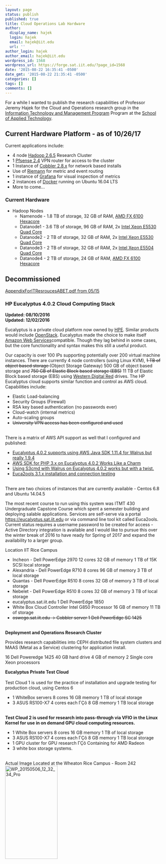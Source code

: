 ```yaml
---
layout: page
status: publish
published: true
title: Cloud Operations Lab Hardware
author:
  display_name: hajek
  login: hajek
  email: hajek@iit.edu
  url: ''
author_login: hajek
author_email: hajek@iit.edu
wordpress_id: 1568
wordpress_url: https://forge.sat.iit.edu/?page_id=1568
date: '2015-08-22 16:35:41 -0500'
date_gmt: '2015-08-22 21:35:41 -0500'
categories: []
tags: []
comments: []
---
```

For a while I wanted to publish the research capabilities of Professor Jeremy Hajek for the Cloud and Operations research group in the [Information Technology and Management Program](http://appliedtech.iit.edu/itm "ITM") Program at the [School of Applied Technology](http://appliedtech.iit.edu "School of Applied Technology"). 

## Current Hardware Platform - as of 10/26/17

Current applications include:

* 4 node [Hadoop 2.6.5](http://hadoop.apache.org/ "Hadoop Cluster") Research Cluster
* 1 [Pfsense 2.4](https://www.pfsense.org/ "Pfsense") VPN router for access to the cluster
* 1 Instance of [Cobbler 2.8.x](https://cobbler.github.io/ "cobblerd") for network based installs
* Use of [Riemann](http://riemann.io/ "riemann") for metric and event routing 
* 1 instance of [Grafana](https://grafana.com/ "grafana") for visual inspection of metrics
* 2 instances of [Docker](https://www.docker.com/ "docker") running on Ubuntu 16.04 LTS
* More to come...

### Current Hardware
*  Hadoop Nodes
    + Namenode  - 1.8 TB of storage, 32 GB of RAM, [AMD FX 6100 Hexacore](https://en.wikipedia.org/wiki/List_of_AMD_FX_microprocessors#Bulldozer_Core_.28Zambezi.2C_32_nm.29 "AMD FX 6100")
    + Datanode1 - 3.6 TB of storage, 96 GB of RAM, 2x [Intel Xeon E5530 Quad Core](https://ark.intel.com/products/37103/Intel-Xeon-Processor-E5530-8M-Cache-2_40-GHz-5_86-GTs-Intel-QPI "Interl E5530")
    + Datanode2 - 2 TB of storage, 32 GB of RAM, 2x [Intel Xeon E5530 Quad Core](https://ark.intel.com/products/37103/Intel-Xeon-Processor-E5530-8M-Cache-2_40-GHz-5_86-GTs-Intel-QPI "Intel 5530")
    + Datanode3 - 2 TB of storage, 32 GB of RAM, 2x [Intel Xeon E5504 Quad Core](https://ark.intel.com/products/40711/Intel-Xeon-Processor-E5504-4M-Cache-2_00-GHz-4_80-GTs-Intel-QPI "Intel 5504")
    + Datanode4 - 2 TB of storage, 24 GB of RAM, [AMD FX 6100 Hexacore ](https://en.wikipedia.org/wiki/List_of_AMD_FX_microprocessors#Bulldozer_Core_.28Zambezi.2C_32_nm.29 "AMD FX 6100")

## Decommissioned

[AppendixForITResroucesABET.pdf from 05/15](https://forge.sat.iit.edu/wp-content/uploads/2015/05/ "ABET Appendix")

### HP Eucalyptus 4.0.2 Cloud Computing Stack
<strong>Updated: 08/10/2016</strong><br />
<strong>Updated: 12/02/2016</strong></p>
<p>Eucalyptus is a private cloud platform now owned by <a href="http://www8.hp.com/us/en/cloud/helion-eucalyptus.html">HPE</a>.  Similar products would include <a href="https://www.openstack.org/">OpenStack</a>.  Eucalyptus made the choice to make itself <a href="https://www.openstack.org/">Amazon Web Services</a>compatible.  Though they lag behind in some cases, but the core functionality and syntax makes this still a useful product.</p>
<p>Our capacity is over 100 IPs supporting potentially over 200 virtual machine instances.  There are currently 4 node controllers (using Linux KVM), <del datetime="2016-12-02T16:58:56+00:00">1 TB of object based storage </del>(Object Storage Gateway) 500 GB of object based storage and <del datetime="2016-12-02T16:58:56+00:00">750 GB of Elastic Block based storage (EBS)</del> 11 TB of Elastic Block based storage (EBS) using <a href="https://www.cdw.com/shop/products/WD-Red-WD30EFRX-hard-drive-3-TB-SATA-600/2764461.aspx">Western Digital Red</a> drives.  The HP Eucalyptus cloud supports similar function and control as AWS cloud.   Capabilities include:</p>
<ul>
<li>Elastic Load-balancing</li>
<li>Security Groups (Firewall)</li>
<li>RSA key based authentication (no passwords ever)</li>
<li>Cloud-watch (internal metrics)</li>
<li>Auto-scaling groups</li>
<li><del datetime="2016-12-02T16:58:56+00:00">University VPN access has been configured and used</del></li><br />
</ul></p>
<p> There is a matrix of AWS API support as well that I configured and published:</p>
<ul>
<li><a href="https://forge.sat.iit.edu/2016/06/eucalyptus-4-0-2-supports-using-walrus-aws-java-sdk-1-11-4-but-really-1-9-4/">Eucalyptus 4.0.2 supports using AWS Java SDK 1.11.4 for Walrus but really 1.9.4</a></li>
<li><a href="https://forge.sat.iit.edu/2016/03/aws-for-php-3-x-on-eucalyptus-4-0-2-works-like-a-charm/">AWS SDK for PHP 3.x on Eucalyptus 4.0.2 Works Like a Charm</a></li>
<li><a href="https://forge.sat.iit.edu/2016/05/using-s3cmd-with-walrus-and-hp-eucalyptus-4-0-2-works-but-with-a-twist/">Using S3cmd with Walrus on Eucalyptus 4.0.2 works but with a twist.</a></li>
<li><a href="https://forge.sat.iit.edu/2016/02/euca2ools-3-1-x-installation-and-connection-testing-to-eucalyptus-4-0-2/">Euca2ools 3.1.x installation and connection testing</a></li><br />
        </ul></p>
<p>There are two choices of instances that are currently available - Centos 6.8 and Ubuntu 14.04.5</p>
<p>The most recent course to run using this system was ITMT 430 Undergraduate Capstone Course which spent a semester building and deploying salable applications. Services are self-serve via a portal <a href="https://eucalyptus.sat.iit.edu">https://eucalyptus.sat.iit.edu</a> or via command line tool kit called Euca2ools.   Current status requires a username password to be created for access - Active Directory integration is available and I would like to pursue this over the winter break of 2016 to have ready for Spring of 2017 and expand the availability to a larger group.</p>
<p>Location IIT Rice Campus</p>
<ul>
<li>Incheon - Dell PowerEdge 2970 12 cores 32 GB of memory 1 TB of 15K SCSI local storage</li>
<li>Alexandria - Dell PowerEdge R710 8 cores 96 GB of memory 3 TB of local storage  </li>
<li>Quantas - Dell PowerEdge R510 8 cores 32 GB of memory 3 TB of local storage </li>
<li>Nebelet - Dell PowerEdge R510 8 cores 32 GB of memory 3 TB of local storage   </li>
<li>eucalyptus.sat.iit.edu 1 Dell PowerEdge 1850</li>
<li>White Box Cloud Controller Intel G850 Processor 16 GB of memory 11 TB of storage</li>
<li><del datetime="2016-12-02T16:58:56+00:00">oswego.sat.iit.edu -> Cobbler server 1 Dell PowerEdge SC 1425</del></li><br />
</ul></p>
<p><strong>Deployment and Operations Research Cluster</strong></p>
<p>Provides research capabilities into CEPH distributed file system clusters and MAAS (Metal as a Service) clustering for application install.</p>
<p>16 Dell Poweredge 1425 40 GB hard drive 4 GB of memory 2 Single core Xeon processors</p>
<p><strong>Eucalyptus Private Test Cloud<br />
</strong><br />
Test Cloud 1 is used for the practice of installation and upgrade testing for production cloud, using Centos 6</p>
<ul>
<li>1 WhiteBox servers 8 cores 16 GB memory 1 TB of local storage</li>
<li>3 ASUS RS100-X7 4 cores each &Gamma;&Ccedil;&ocirc; 8 GB memory 1 TB local storage </li><br />
</ul></p>
<p><strong>Test Cloud 2 is used for research into pass-through via VFIO in the Linux Kernel for use in on demand GPU cloud computing resources.</strong></p>
<ul>
<li>1 White Box servers 8 cores 16 GB memory 1 TB of local storage</li>
<li>3 ASUS RS100-X7 4 cores each &Gamma;&Ccedil;&ocirc; 8 GB memory 1 TB local storage </li>
<li>1 GPU cluster for GPU research &Gamma;&Ccedil;&ocirc; Containing for AMD Radeon</li>
<li>3 white box storage systems.</li><br />
</ul></p>
<p>Actual Image Located at the Wheaton Rice Campus - Room 242<br />
<a href="https://forge.sat.iit.edu/wp-content/uploads/2015/08/WP_20150506_12_32_34_Pro.jpg"><img src="https://forge.sat.iit.edu/wp-content/uploads/2015/08/WP_20150506_12_32_34_Pro-169x300.jpg" alt="WP_20150506_12_32_34_Pro" width="169" height="300" class="aligncenter size-medium wp-image-1934" /></a></p>

